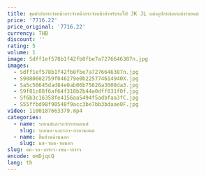 ```yaml
---
title: ชุดตัวถังกระจังหน้ากระจังหน้ากระจังหน้าสำหรับรถจี๊ป JK JL แต่งอุปกรณ์ตกแต่งรถยนต์
price: '7716.22'
price_original: '7716.22'
currency: THB
discount: ''
rating: 5
volume: 1
image: Sdff1ef578b1f42fb8fbe7a7276646387n.jpg
images:
  - Sdff1ef578b1f42fb8fbe7a7276646387n.jpg
  - S9080602759f046279e0b225774614940X.jpg
  - Sa5c50645dad84e0ab06b75626a3008da3.jpg
  - S9f81c08f6af64f318b2b44a0dff831f0f.jpg
  - Sf6b3c16358fe4156aa5494f5adbfaa3fC.jpg
  - S55ffbd98f90548f9acc3be7bb3bdaae0F.jpg
video: 1100187663379.mp4
categories:
  - name: รถยนต์และรถจักรยานยนต์
    slug: รถยนต-และรถจ-กรยานยนต
  - name: ชิ้นส่วนด้านนอก
    slug: นส-วนด-านนอก
slug: ดต-วถ-งกระจ-งหน-ากระจ
encode: omDjqcQ
lang: th
---
```

  